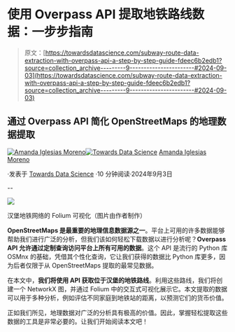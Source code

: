 # 使用 Overpass API 提取地铁路线数据：一步步指南

> 原文：[https://towardsdatascience.com/subway-route-data-extraction-with-overpass-api-a-step-by-step-guide-fdeec6b2edb1?source=collection_archive---------9-----------------------#2024-09-03](https://towardsdatascience.com/subway-route-data-extraction-with-overpass-api-a-step-by-step-guide-fdeec6b2edb1?source=collection_archive---------9-----------------------#2024-09-03)

## 通过 Overpass API 简化 OpenStreetMaps 的地理数据提取

[](https://amandaiglesiasmoreno.medium.com/?source=post_page---byline--fdeec6b2edb1--------------------------------)[![Amanda Iglesias Moreno](../Images/9cff03d0c0caaa9a8aa53c4c34c90cac.png)](https://amandaiglesiasmoreno.medium.com/?source=post_page---byline--fdeec6b2edb1--------------------------------)[](https://towardsdatascience.com/?source=post_page---byline--fdeec6b2edb1--------------------------------)[![Towards Data Science](../Images/a6ff2676ffcc0c7aad8aaf1d79379785.png)](https://towardsdatascience.com/?source=post_page---byline--fdeec6b2edb1--------------------------------) [Amanda Iglesias Moreno](https://amandaiglesiasmoreno.medium.com/?source=post_page---byline--fdeec6b2edb1--------------------------------)

·发表于 [Towards Data Science](https://towardsdatascience.com/?source=post_page---byline--fdeec6b2edb1--------------------------------) ·10 分钟阅读·2024年9月3日

--

![](../Images/3745f9c7a87451f81530fae120fedb82.png)

汉堡地铁网络的 Folium 可视化（图片由作者制作）

**OpenStreetMaps 是最重要的地理信息数据源之一**。平台上可用的许多数据能够帮助我们进行广泛的分析，但我们该如何轻松下载数据以进行分析呢？**Overpass API 允许通过定制查询访问平台上所有可用的数据**。这个 API 是流行的 Python 库 OSMnx 的基础，凭借其个性化查询，它让我们获得的数据比 Python 库更多，因为后者仅限于从 OpenStreetMaps 提取的最常见数据。

在本文中，**我们将使用 API 获取位于汉堡的地铁路线**。利用这些路线，我们将创建一个 NetworkX 图，并通过 Folium 中的交互式可视化展示它。本文提取的数据可以用于多种分析，例如评估不同家庭到地铁站的距离，以预测它们的货币价值。

正如我们所见，地理数据对广泛的分析具有极高的价值。因此，掌握轻松提取这些数据的工具是非常必要的。让我们开始阅读本文吧！
